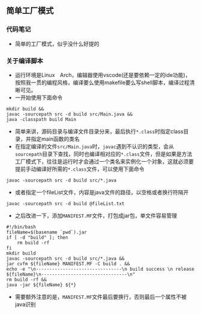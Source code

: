 ## 简单工厂模式

### 代码笔记

- 简单的工厂模式，似乎没什么好提的

### 关于编译脚本

- 运行环境是Linux　Arch，编辑器使用vscode(还是要依赖一定的ide功能)，按照我一贯的编程风格，编译要么使用makefile要么写shell脚本，编译过程清晰可见。
- 一开始使用下面命令

```shell
mkdir build &&
javac -sourcepath src -d build src/Main.java &&
java -classpath build Main
```

- 简单来讲，源码目录与编译文件目录分来，最后执行`*.class`时指定class目录，并指定main函数的类名
- 在指定编译的文件`src/Main.java`时，`javac`遇到不认识的类型，会从`sourcepath`目录下查找，同时也编译相对应的`*.class`文件，但是如果是方法工厂模式下，往往是运行时才会通过一个类名来实例化一个对象，这就必须要提前手动编译好所需的`*.class`文件，可以使用下面命令

```shell
javac -sourcepath src -d build src/*.java
```

- 或者指定一个fileList文件，内容是java文件的路径，以空格或者换行符隔开

```
javac -sourcepath src -d build @fileList.txt
```

- 之后改进一下，添加`MANIFEST.MF`文件，打包成jar包，单文件容易管理

```shell
#!/bin/bash
fileName=$(basename `pwd`).jar
if [ -d "build" ]; then
    rm build -rf
fi
mkdir build
javac -sourcepath src -d build src/*.java &&
jar cvfm ${fileName} MANIFEST.MF -C build . &&
echo -e "\n--------------------------------\n build success \n release ${fileName}\n--------------------------------\n"
rm build -rf &&
java -jar ${fileName} ${*}
```

- 需要额外注意的是，`MANIFEST.MF`文件最后要换行，否则最后一个属性不被java识别